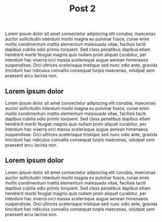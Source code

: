 ﻿---
slug: post2
title: Post 2
Date: 22-11-2019
tags: programs AI
excerpt: excerpt of post 2 
image: https://images.unsplash.com/photo-1544847558-3ccacb31ee7f?ixlib=rb-1.2.1&ixid=eyJhcHBfaWQiOjEyMDd9&auto=format&fit=crop&w=500&q=60
---
Lorem ipsum dolor sit amet consectetur adipiscing elit conubia, maecenas auctor sollicitudin interdum morbi magna eu pulvinar fusce, curae enim mollis condimentum mattis elementum malesuada vitae, facilisis taciti dapibus cubilia odio primis torquent. Sed class penatibus dapibus etiam hendrerit morbi feugiat magnis quis nullam proin aliquet curabitur, per interdum hac viverra orci massa scelerisque augue aenean himenaeos suspendisse. Orci ultrices scelerisque tristique sed nunc odio ante, gravida tincidunt hac ridiculus convallis consequat turpis maecenas, volutpat sem praesent arcu lacinia non.
## Lorem ipsum dolor 
Lorem ipsum dolor sit amet consectetur adipiscing elit conubia, maecenas auctor sollicitudin interdum morbi magna eu pulvinar fusce, curae enim mollis condimentum mattis elementum malesuada vitae, facilisis taciti dapibus cubilia odio primis torquent. Sed class penatibus dapibus etiam hendrerit morbi feugiat magnis quis nullam proin aliquet curabitur, per interdum hac viverra orci massa scelerisque augue aenean himenaeos suspendisse. Orci ultrices scelerisque tristique sed nunc odio ante, gravida tincidunt hac ridiculus convallis consequat turpis maecenas, volutpat sem praesent arcu lacinia non.
## Lorem ipsum dolor 
Lorem ipsum dolor sit amet consectetur adipiscing elit conubia, maecenas auctor sollicitudin interdum morbi magna eu pulvinar fusce, curae enim mollis condimentum mattis elementum malesuada vitae, facilisis taciti dapibus cubilia odio primis torquent. Sed class penatibus dapibus etiam hendrerit morbi feugiat magnis quis nullam proin aliquet curabitur, per interdum hac viverra orci massa scelerisque augue aenean himenaeos suspendisse. Orci ultrices scelerisque tristique sed nunc odio ante, gravida tincidunt hac ridiculus convallis consequat turpis maecenas, volutpat sem praesent arcu lacinia non.


